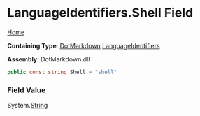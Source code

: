 # LanguageIdentifiers\.Shell Field

[Home](../../../README.md)

**Containing Type**: [DotMarkdown](../../README.md)\.[LanguageIdentifiers](../README.md)

**Assembly**: DotMarkdown\.dll

```csharp
public const string Shell = "shell"
```

### Field Value

System\.[String](https://docs.microsoft.com/en-us/dotnet/api/system.string)